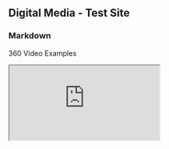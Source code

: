 ## Digital Media - Test Site



### Markdown

360 Video Examples

<iframe src="https://storage.googleapis.com/vrview/2.0/embed?video=https://github.com/DARKFRAME-MEDIA/digital_artwork/blob/master/TEST.mp4&is_stereo=true">
</iframe>



